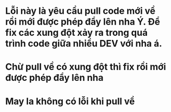 # Lỗi này là yêu cầu pull code mới về rồi mới được phép đẩy lên nha Ý. Để fix các xung đột xảy ra trong quá trình code giữa nhiều DEV với nha á.
# Chừ pull về có xung đột thì fix rồi mới được phép đẩy lên nha
# May la không có lỗi khi pull về
